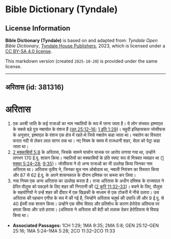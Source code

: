 # Bible Dictionary (Tyndale)

## License Information

**Bible Dictionary (Tyndale)** is based on and adapted from: _Tyndale Open Bible Dictionary_, [Tyndale House Publishers](https://tyndaleopenresources.com/), 2023, which is licensed under a [CC BY-SA 4.0 license](https://creativecommons.org/licenses/by-sa/4.0/legalcode.en).

This markdown version (created `2025-10-20`) is provided under the same license.



--------------------------------

## अरितास (id: 381316)

**अरितास**
==========

1. एक अरबी जाति के कई राजाओं का नाम नबातियों के रूप में जाना जाता है। ये लोग संभवतः इश्माएल के सबसे बड़े पुत्र नबायोत के वंशज हैं ([उत 25:12–16](https://ref.ly/Gen25:12-Gen25:16); [1 इति 1:29](https://ref.ly/1Chr1:29))। यहूदी इतिहासकार जोसीफस के अनुसार, इश्माएल के वंशज एक क्षेत्र में रहते थे जिसे नबातेन कहा जाता था। नबातेन का विस्तार फरात नदी से लेकर लाल सागर तक था। नए नियम के समय में राजधानी शहर, सेला को पेट्रा कहा जाता था।
2. [2 मक्काबियों 5:8](https://ref.ly/2Macc5:8) के अरितास, जिसके सामने यासोन याजक पर आरोप लगाया गया था, उन्होंने लगभग 170 ई.पू. शासन किया। नबातियों का मक्काबियों के प्रति स्पष्ट रूप से मित्रवत व्यवहार था ([1 मक्का 5:24–28](https://ref.ly/1Macc5:24-1Macc5:28); [9:35](https://ref.ly/1Macc9:35))। जोसीफस ने दो अन्य राजाओं का भी उल्लेख किया जिनका नाम अरितास था। अरितास तृतीय ने, जिनका मूल नाम ओबोदास था, नबाती नियंत्रण का विस्तार किया और 87 से 62 ई.पू. के अपने शासनकाल के दौरान दमिश्क पर कब्जा कर लिया।
3. नया नियम एक अन्य अरितास का उल्लेख करता है। राजा अरितास के अधीन दमिश्क के राज्यपाल ने प्रेरित पौलुस को पकड़ने के लिए शहर की निगरानी की ([2 कुरि 11:32–33](https://ref.ly/2Cor11:32-2Cor11:33))। बचने के लिए, पौलुस के सहयोगियों ने उन्हें शहर की दीवार में एक खिड़की के माध्यम से एक टोकरी में नीचे उतारा। उस अरितास की पहचान एनीस के रूप में की गई है, जिन्होंने अरितास चतुर्थ की उपाधि ली और 9 ई.पू. से 40 ईस्वी तक शासन किया। उन्होंने एक सीमा विवाद और प्रतिशोध के कारण हेरोदेस अंतिपास पर हमला किया और उसे हराया। (अंतिपास ने अरितास की बेटी को तलाक देकर हेरोदियास से विवाह किया था।

* **Associated Passages:** 1CH 1:29; 1MA 9:35; 2MA 5:8; GEN 25:12–GEN 25:16; 1MA 5:24–1MA 5:28; 2CO 11:32–2CO 11:33


